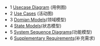 
  * 1  [Usecase Diagram](report/documents/UsercaseDiagram/Usercase_Diagram.md) (用例图)
  * 2  [Use Cases](report/documents/UseCases/UseCase.md) (活动图)
  * 3  [Domian Models](report/documents/Domain_Model/Domain_Model.md)(领域模型)
  * 4  [State Models](report/documents/State_Models/State_Models.md)(状态模型)
  * 5 [System Sequence Diagrams](report/documents/System_Sequence_Diagram/System_Sequence_Diagram.md)(功能模型)
  * 6 [Supplementary Requirements](report/documents/6.6-supplementary_requirements.md)(补充需求)
